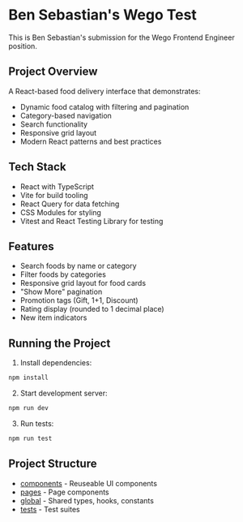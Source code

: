 # Ben Sebastian's Wego Test

This is Ben Sebastian's submission for the Wego Frontend Engineer position.

## Project Overview

A React-based food delivery interface that demonstrates:
- Dynamic food catalog with filtering and pagination
- Category-based navigation
- Search functionality
- Responsive grid layout
- Modern React patterns and best practices

## Tech Stack

- React with TypeScript
- Vite for build tooling
- React Query for data fetching
- CSS Modules for styling
- Vitest and React Testing Library for testing

## Features

- Search foods by name or category
- Filter foods by categories
- Responsive grid layout for food cards
- "Show More" pagination
- Promotion tags (Gift, 1+1, Discount)
- Rating display (rounded to 1 decimal place)
- New item indicators

## Running the Project

1. Install dependencies:
```bash
npm install
```

2. Start development server:
```bash
npm run dev
```

3. Run tests:
```bash
npm run test
```

## Project Structure

- [components](src/components/) - Reuseable UI components
- [pages](src/pages/) - Page components
- [global](src/global/) - Shared types, hooks, constants
- [tests](src/tests/) - Test suites